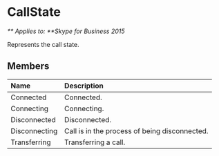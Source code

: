 
# CallState


_** Applies to: **Skype for Business 2015_

Represents the call state.
            
## Members



|**Name**|**Description**|
|:-----|:-----|
|Connected|Connected.|
|Connecting|Connecting.|
|Disconnected|Disconnected.|
|Disconnecting|Call is in the process of being disconnected.|
|Transferring|Transferring a call.|
